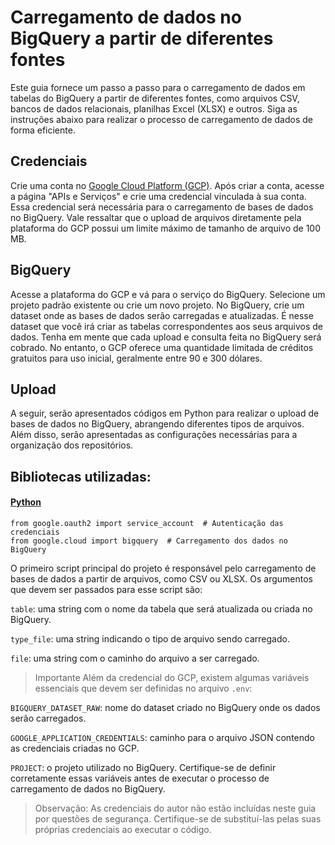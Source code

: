 # Carregamento de dados no BigQuery a partir de diferentes fontes


Este guia fornece um passo a passo para o carregamento de dados em tabelas do BigQuery a partir de diferentes fontes, como arquivos CSV, bancos de dados relacionais, planilhas Excel (XLSX) e outros. Siga as instruções abaixo para realizar o processo de carregamento de dados de forma eficiente.

## Credenciais

Crie uma conta no [Google Cloud Platform (GCP)](https://l1nk.dev/8R5l8).
Após criar a conta, acesse a página "APIs e Serviços" e crie uma credencial vinculada à sua conta. Essa credencial será necessária para o carregamento de bases de dados no BigQuery. Vale ressaltar que o upload de arquivos diretamente pela plataforma do GCP possui um limite máximo de tamanho de arquivo de 100 MB.

## BigQuery

Acesse a plataforma do GCP e vá para o serviço do BigQuery.
Selecione um projeto padrão existente ou crie um novo projeto.
No BigQuery, crie um dataset onde as bases de dados serão carregadas e atualizadas. É nesse dataset que você irá criar as tabelas correspondentes aos seus arquivos de dados.
Tenha em mente que cada upload e consulta feita no BigQuery será cobrado. No entanto, o GCP oferece uma quantidade limitada de créditos gratuitos para uso inicial, geralmente entre 90 e 300 dólares.

## Upload

A seguir, serão apresentados códigos em Python para realizar o upload de bases de dados no BigQuery, abrangendo diferentes tipos de arquivos. Além disso, serão apresentadas as configurações necessárias para a organização dos repositórios.

## Bibliotecas utilizadas:

#### [Python](https://www.python.org/)

```
from google.oauth2 import service_account  # Autenticação das credenciais
from google.cloud import bigquery  # Carregamento dos dados no BigQuery
```

O primeiro script principal do projeto é responsável pelo carregamento de bases de dados a partir de arquivos, como CSV ou XLSX. Os argumentos que devem ser passados para esse script são:

`table`: uma string com o nome da tabela que será atualizada ou criada no BigQuery.

`type_file`: uma string indicando o tipo de arquivo sendo carregado.

`file`: uma string com o caminho do arquivo a ser carregado.


>Importante
Além da credencial do GCP, existem algumas variáveis essenciais que devem ser definidas no arquivo `.env`:

`BIGQUERY_DATASET_RAW`: nome do dataset criado no BigQuery onde os dados serão carregados.

`GOOGLE_APPLICATION_CREDENTIALS`: caminho para o arquivo JSON contendo as credenciais criadas no GCP.

`PROJECT`: o projeto utilizado no BigQuery.
Certifique-se de definir corretamente essas variáveis antes de executar o processo de carregamento de dados no BigQuery.

>Observação: As credenciais do autor não estão incluídas neste guia por questões de segurança. Certifique-se de substituí-las pelas suas próprias credenciais ao executar o código.